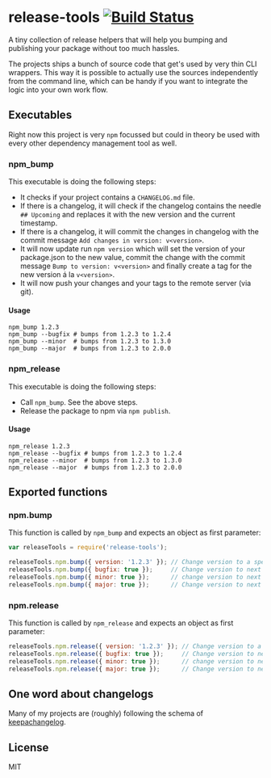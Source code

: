 # release-tools [![Build Status](https://travis-ci.org/sdepold/release-tools.svg?branch=master)](https://travis-ci.org/sdepold/release-tools)

A tiny collection of release helpers that will help you bumping and publishing your package without too much hassles.

The projects ships a bunch of source code that get's used by very thin CLI wrappers. This way it is possible to actually use the sources independently from the command line, which can be handy if you want to integrate the logic into your own work flow.

## Executables

Right now this project is very `npm` focussed but could in theory be used with every other dependency management tool as well.

### npm_bump

This executable is doing the following steps:

* It checks if your project contains a `CHANGELOG.md` file.
* If there is a changelog, it will check if the changelog contains the needle `## Upcoming` and replaces it with the new version and the current timestamp.
* If there is a changelog, it will commit the changes in changelog with the commit message `Add changes in version: v<version>`.
* It will now update run `npm version` which will set the version of your package.json to the new value, commit the change with the commit message `Bump to version: v<version>` and finally create a tag for the new version á la `v<version>`.
* It will now push your changes and your tags to the remote server (via git).

#### Usage

```
npm_bump 1.2.3
npm_bump --bugfix # bumps from 1.2.3 to 1.2.4
npm_bump --minor  # bumps from 1.2.3 to 1.3.0
npm_bump --major  # bumps from 1.2.3 to 2.0.0
```

### npm_release

This executable is doing the following steps:

- Call `npm_bump`. See the above steps.
- Release the package to npm via `npm publish`.

#### Usage

```
npm_release 1.2.3
npm_release --bugfix # bumps from 1.2.3 to 1.2.4
npm_release --minor  # bumps from 1.2.3 to 1.3.0
npm_release --major  # bumps from 1.2.3 to 2.0.0
```

## Exported functions

### npm.bump
This function is called by `npm_bump` and expects an object as first parameter:

```javascript
var releaseTools = require('release-tools');

releaseTools.npm.bump({ version: '1.2.3' }); // Change version to a specific value.
releaseTools.npm.bump({ bugfix: true });     // Change version to next bugfix version.
releaseTools.npm.bump({ minor: true });      // change version to next minor release.
releaseTools.npm.bump({ major: true });      // Change version to next major release.
```

### npm.release
This function is called by `npm_release` and expects an object as first parameter:

```javascript
releaseTools.npm.release({ version: '1.2.3' }); // Change version to a specific value.
releaseTools.npm.release({ bugfix: true });     // Change version to next bugfix version.
releaseTools.npm.release({ minor: true });      // change version to next minor release.
releaseTools.npm.release({ major: true });      // Change version to next major release.
```

## One word about changelogs

Many of my projects are (roughly) following the schema of [keepachangelog](http://keepachangelog.com/).

## License
MIT
